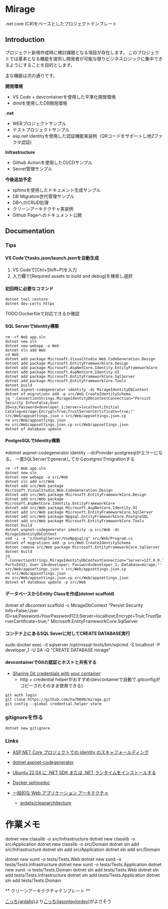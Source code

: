 # Mirage

.net core (C#)をベースとしたプロジェクトテンプレート


## Introduction


プロジェクト新規作成時に検討課題となる項目が存在します。  このプロジェクトでは基本となる機能を提供し開発者が可能な限りビジネスロジックに集中できるようにすることを目的とします。

主な機能は次の通りです。

**開発環境**

- VS Code + devcontainerを使用した平準化開発環境
- dindを使用したDB開発環境

**.net**

- WEBプロジェクトサンプル
- テストプロジェクトサンプル
- asp.net identityを使用した認証機能実装例（QRコードをサポートし他2ファクタ認証)


**Infrastructure**

- Github Actionを使用したCI/CDサンプル
- Secret管理サンプル


**今後追加予定**

- sphinxを使用したドキュメント生成サンプル
- DB Migration世代管理サンプル
- DBへのCRUD処理
- クリーンアーキテクチャ実装例
- Github Pageへのドキュメント公開


 ## Documentation

### Tips

#### VS Codeでtasks.json/launch.jsonを自動生成

1. VS Codeで[Ctrl+Shift+P]を入力
2.  入力欄で[Required assets to build and debug]を検索し選択


#### 初回時に必要なコマンド

```
dotnet tool restore
dotnet dev-certs https
```
TODO:Dockerfileで対応できるか確認


#### SQL ServerでIdentity構築
```
rm -rf Web app.sln
dotnet new sln
dotnet new webapp -o Web
dotnet sln add Web
cd Web
dotnet add package Microsoft.VisualStudio.Web.CodeGeneration.Design
dotnet add package Microsoft.EntityFrameworkCore.Design
dotnet add package Microsoft.AspNetCore.Identity.EntityFrameworkCore
dotnet add package Microsoft.AspNetCore.Identity.UI
dotnet add package Microsoft.EntityFrameworkCore.SqlServer
dotnet add package Microsoft.EntityFrameworkCore.Tools
dotnet build
dotnet aspnet-codegenerator identity -dc MirageIdentityDbContext
dotnet ef migrations add -p src/Web CreateIdentitySchema
jq '.ConnectionStrings.MirageIdentityDbContextConnection="Persist Security Info=False;User ID=sa;Password=developer_1;Server=localhost;Initial Catalog=mirage;Encrypt=True;TrustServerCertificate=true;"' src/Web/appsettings.json > src/Web/appsettings.json.cp
rm src/Web/appsettings.json
mv src/Web/appsettings.json.cp src/Web/appsettings.json
dotnet ef database update 
```

#### PostgreSQLでIdentity構築

※dotnet aspnet-codegenerator identity --dcProvider postgresqlがエラーになる。
一度SQLServerでgeneratしてからpostgresでmigrationする
```
rm -rf Web app.sln
dotnet new sln
dotnet new webapp -o src/Web
dotnet sln add src/Web
dotnet add src/Web package Microsoft.VisualStudio.Web.CodeGeneration.Design
dotnet add src/Web package Microsoft.EntityFrameworkCore.Design
dotnet add src/Web package Microsoft.AspNetCore.Identity.EntityFrameworkCore
dotnet add src/Web package Microsoft.AspNetCore.Identity.UI
dotnet add src/Web package Microsoft.EntityFrameworkCore.SqlServer
dotnet add src/Web package Npgsql.EntityFrameworkCore.PostgreSQL
dotnet add src/Web package Microsoft.EntityFrameworkCore.Tools
dotnet build
dotnet aspnet-codegenerator identity -p src/Web -dc MirageIdentityDbContext
sed -i -e "s/UseSqlServer/UseNpgsql/g" src/Web/Program.cs
dotnet ef migrations add -p src/Web CreateIdentitySchema
dotnet remove src/Web package Microsoft.EntityFrameworkCore.SqlServer
dotnet build
jq '.ConnectionStrings.MirageIdentityDbContextConnection="Server=127.0.0.1; Port=5432; User Id=developer; Password=developer_1; Database=mirage;"' src/Web/appsettings.json > src/Web/appsettings.json.cp
rm src/Web/appsettings.json
mv src/Web/appsettings.json.cp src/Web/appsettings.json
dotnet ef database update -p src/Web
```

#### データベースからEntity Classを作成(dotnet scaffold)

dotnet ef dbcontext scaffold  -c MirageDbContext "Persist Security Info=False;User ID=sa;Password=YourPassword123;Server=localhost;Encrypt=True;TrustServerCertificate=true;" Microsoft.EntityFrameworkCore.SqlServer

 
#### コンテナ上にあるSQL Severに対してCREATE DATABASE実行

sudo docker exec -it sqlserver /opt/mssql-tools/bin/sqlcmd -S localhost -P developer_1 -U SA -Q "CREATE DATABASE mirage"

#### devcontainerでGitの認証とホストと共有する

- [Sharing Git credentials with your container](https://code.visualstudio.com/remote/advancedcontainers/sharing-git-credentials)
  - http + credential helperがおすすめ(devcontainerで自動で.gitconfigがコピーされそのまま使用できる)
```
git auth login
git clone https://github.com/ha70609/mirage.git 
git config --global credential.helper store
```

### gitignoreを作る

```
dotnet new gitignore
```

### Links

- [ASP.NET Core プロジェクトでの Identity のスキャフォールディング](
https://learn.microsoft.com/ja-jp/aspnet/core/security/authentication/scaffold-identity?view=aspnetcore-8.0&tabs=netcore-cli)

- [dotnet aspnet-codegenerator](https://learn.microsoft.com/ja-jp/aspnet/core/fundamentals/tools/dotnet-aspnet-codegenerator?view=aspnetcore-8.0)

- [Ubuntu 22.04 に .NET SDK または .NET ランタイムをインストールする](https://learn.microsoft.com/ja-jp/dotnet/core/install/linux-ubuntu-2204)

- [Docker sphinxdoc](https://hub.docker.com/r/sphinxdoc/sphinx)

- [一般的な Web アプリケーション アーキテクチャ](https://learn.microsoft.com/ja-jp/dotnet/architecture/modern-web-apps-azure/common-web-application-architectures)
  - [ardalis/cleanarchitecture](https://github.com/ardalis/cleanarchitecture)

# 作業メモ
dotnet new classlib -o src/Infrastructure
dotnet new classlib -o src/Application
dotnet new classlib -o src/Domain
dotnet sln add src/Infrastructure
dotnet sln add src/Application
dotnet sln add src/Domain

dotnet new xunit -o tests/Tests.Web
dotnet new xunit -o tests/Tests.Infrastructure
dotnet new xunit -o tests/Tests.Application
dotnet new xunit -o tests/Tests.Domain
dotnet sln add tests/Tests.Web
dotnet sln add tests/Tests.Infrastructure
dotnet sln add tests/Tests.Application
dotnet sln add tests/Tests.Domain

** クリーンアーキテクチャテンプレート **

[こっち(ardalis)](https://github.com/ardalis/cleanarchitecture)より[こっち(jasontaylordev)](https://github.com/jasontaylordev/CleanArchitecture)がよさそう




